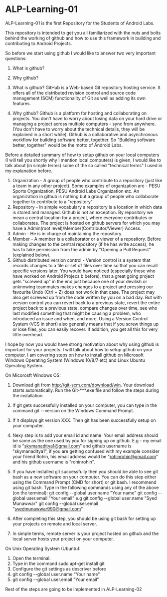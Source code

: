 # ALP-Learning-01

ALP-Learning-01 is the first Repository for the Students of Android Labs. 

This repository is intended to get you all familiarized with the nuts and bolts behind the working of github and how to use this framework in building and contributing to Android Projects. 

So before we start using github I would like to answer two very important questions:
1. What is github?
2. Why github?

1. What is github?
GitHub is a Web-based Git repository hosting service. It offers all of the distributed revision control and source code management (SCM) functionality of Git as well as adding its own features.

2. Why github?
Github is a platform for hosting and collaborating on projects. You don't have to worry about losing data on your hard drive or managing a project across multiple computers - sync from anywhere. (You don't have to worry about the technical details, they will be explained in a short while). Github is a collaborative and asynchronous workflow for building software better, together. 
So "Building software better, together" would be the motto of Android Labs. 

Before a detailed summary of how to setup github on your local computers (I will tell you shortly why I mention local computers) is given, I would like to talk about (in simple terms) some of the so called "technical terms" I used in my explanation before. 

1. Organization - A group of people who contribute to a repository (just like a team in any other project). 
Some examples of organization are - PESU Sports Organization, PESU Android Labs Organization etc. 
An organization in github is nothing but a group of people who collaborate together to contribute to a "repository"
2. Repository - In simple vocabulary a repository is a location in which data is stored and managed. Github is not an exception. By repository we mean a central location for a project, where everyone contributes or collaborates. The project is hosted on github servers for which you may have a Admin(root level)/Member(Contributor/Viewer) Access. 
3. Admin - He is in charge of maintaining the repository. 
4. Member - A member is a collaborator or a viewer of a repository. Before making changes to the central repository (if he has write access), he has to take permission from the admin by "Opening a Pull Request" (explained below). 
5. Github distributed version control - Version control is a system that records changes to a file or set of files over time so that you can recall specific versions later. You would have noticed (especially those who have worked on Android Projecs b before), that a great going project gets "screwed up" in the end just because one of your devilish or unknowing teammates makes changes to a project and pressing our favourite Undo (Ctrl + Z) does not work in that case. The project may also get screwed up from the code written by you on a bad day. But with version control you can revert back to a previous state, revert the entire project back to a previous state, compare changes over time, see who last modified something that might be causing a problem, who introduced an issue and when, and more. Using a Version Control System (VCS in short) also generally means that if you screw things up or lose files, you can easily recover. If addition, you get all this for very little overhead. 

I hope by now you would have strong motivation about why using github is important for your projects. I will talk about how to setup github on your computer. 
I am covering steps on how to install github on Microsoft Windows Operating System (Windows 10/8/7 etc) and Linux Ubuntu Operating System. 

On Micorosft Windows OS:
1. Download git from http://git-scm.com/download/win. Your download starts automatically. Run the Git-***.exe file and follow the steps during the installation. 
2. If git gets successfully installed on your computer, you can type in the command git --version on the Windows Command Prompt. 
3. If it displays git version XXX. Then git has been successfully setup on your computer. 
4. Nexy step is to add your email id and name. Your email address should be same as the one used by you for signing up on github. E.g - my email id is "skymanaditya1@gmail.com" and github username is "skymanaditya1", if you are getting confused with my example consider your friend Rohin, his email address would be "rohinrohin@gmail.com" and his github username is "rohinrohin". 
5. If you have installed git successfully then you should be able to see git bash as a new software on your computer. You can do this step either using the Command Prompt (CMD for short) or git bash. I recommend using git bash.
Type in the following commands using any of the above (on the terminal):
git config --global user.name "Your name"
git config --global user.email "Your email"
e.g git config --global user.name "Syed Munawwar"
    git config --global user.email "syedmunawwar990@gmail.com"

6. After completing this step, you should be using git bash for setting up your projects on remote and local server. 
7. In simple terms, remote server is your project hosted on github and the local server hosts your project on your computer. 

On Unix Operating System (Ubuntu):
1. Open the terminal. 
2. Type in the command sudo apt-get install git
3. Configure the git settings as descriver before
4. git config --global user.name "Your name"
5. git config --global user.email "Your email"

Rest of the steps are going to be implemented in ALP-Learning-02
